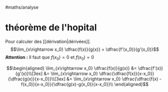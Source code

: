 #maths/analyse 
# théorème de l'hopital
Pour calculer des [[dérivation|dérivées]].
$$\lim_{x\rightarrow x_0} \dfrac{f(x)}{g(x)} = \dfrac{f'(x_0)}{g'(x_0)}$$
**Attention :** Il faut que $f(x_0) = 0$ et $f(x_0) = 0$


$$\begin{aligned}
\lim_{x\rightarrow x_0} \dfrac{f(x)}{g(x)} &= \dfrac{f'(x)}{g'(x)}\\[3ex]
&= \lim_{x\rightarrow x_0} \dfrac{\dfrac{f(x)}{x-x_0}}{\dfrac{g(x)}{x-x_0}}\\[3ex]
&= \lim_{x\rightarrow x_0} \dfrac{\dfrac{f(x) - f(x_0)}{x-x_0}}{\dfrac{g(x)-g(x_0)}{x-x_0}}\\
\end{aligned}$$

